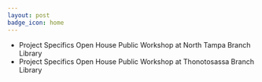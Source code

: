 ```yaml
---
layout: post
badge_icon: home
---
```


* Project Specifics Open House Public Workshop at North Tampa Branch Library 
* Project Specifics Open House Public Workshop at Thonotosassa Branch Library 
